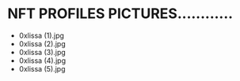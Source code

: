 # NFT PROFILES PICTURES............
- 0xlissa (1).jpg
- 0xlissa (2).jpg
- 0xlissa (3).jpg
- 0xlissa (4).jpg
- 0xlissa (5).jpg
